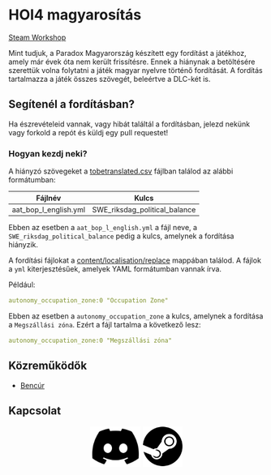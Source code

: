 # HOI4 magyarosítás

[Steam Workshop](https://steamcommunity.com/sharedfiles/filedetails/?id=3281592737)

Mint tudjuk, a Paradox Magyarország készített egy fordítást a játékhoz, amely már évek óta nem került frissítésre. Ennek a hiánynak a betöltésére szerettük volna folytatni a játék magyar nyelvre történő fordítását. A fordítás tartalmazza a játék összes szövegét, beleértve a DLC-két is.

## Segítenél a fordításban?

Ha észrevételeid vannak, vagy hibát találtál a fordításban, jelezd nekünk vagy forkold a repót és küldj egy pull requestet!

### Hogyan kezdj neki?

A hiányzó szövegeket a [tobetranslated.csv](tobetranslated.csv) fájlban találod az alábbi formátumban:

| Fájlnév               | Kulcs                         |
| --------------------- | ----------------------------- |
| aat_bop_l_english.yml | SWE_riksdag_political_balance |

Ebben az esetben a `aat_bop_l_english.yml` a fájl neve, a `SWE_riksdag_political_balance` pedig a kulcs, amelynek a fordítása hiányzik.

A fordítási fájlokat a [content/localisation/replace](content/localisation/replace) mappában találod.
A fájlok a `yml` kiterjesztésűek, amelyek YAML formátumban vannak írva.

Például:

```yaml
autonomy_occupation_zone:0 "Occupation Zone"
```

Ebben az esetben a `autonomy_occupation_zone` a kulcs, amelynek a fordítása a `Megszállási zóna`. Ezért a fájl tartalma a következő lesz:

```yaml
autonomy_occupation_zone:0 "Megszállási zóna"
```

## Közreműködők

- [Bencúr](https://steamcommunity.com/profiles/76561198344557146)

## Kapcsolat

<p align="center">
  <a href="https://discord.gg/NcptrNxQAp"><img
    src=".github/assets/discord.svg"
    alt="Discord"
    height="80"
  /></a>
  <a href="https://steamcommunity.com/id/krm88/"><img
    src=".github/assets/steam.svg"
    alt="Steam"
    height="80"
  /></a>
</p>